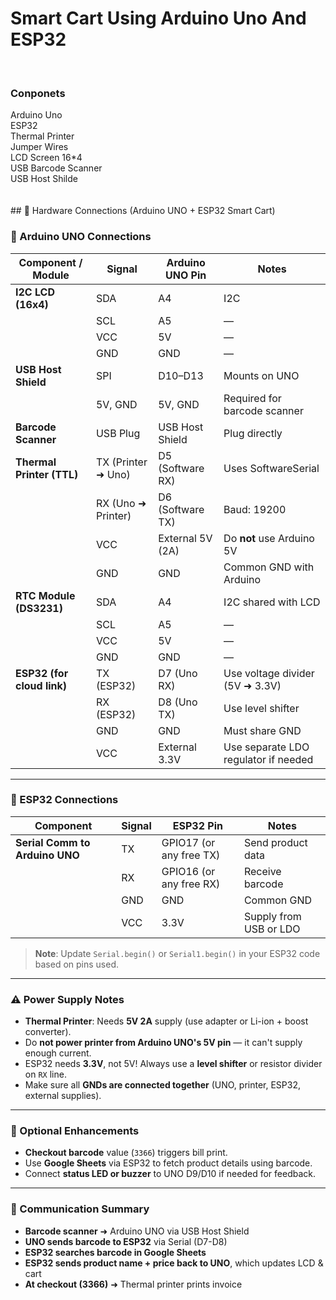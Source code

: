 # Smart Cart Using Arduino Uno And ESP32
<br>


<h3>Conponets </h3>
Arduino Uno <br>
ESP32 <br>
Thermal Printer <br>
Jumper Wires <br>
LCD Screen 16*4 <br>
USB Barcode Scanner <br>
USB Host Shilde <br>
<br>
<br>
## 🔌 Hardware Connections (Arduino UNO + ESP32 Smart Cart)

### 🧠 Arduino UNO Connections

| Component / Module           | Signal           | Arduino UNO Pin | Notes |
|-----------------------------|------------------|------------------|-------|
| **I2C LCD (16x4)**          | SDA              | A4               | I2C |
|                             | SCL              | A5               |  ―   |
|                             | VCC              | 5V               |  ―   |
|                             | GND              | GND              |  ―   |
| **USB Host Shield**         | SPI              | D10–D13          | Mounts on UNO |
|                             | 5V, GND          | 5V, GND          | Required for barcode scanner |
| **Barcode Scanner**         | USB Plug         | USB Host Shield  | Plug directly |
| **Thermal Printer (TTL)**   | TX (Printer ➜ Uno)| D5 (Software RX) | Uses SoftwareSerial |
|                             | RX (Uno ➜ Printer)| D6 (Software TX) | Baud: 19200 |
|                             | VCC              | External 5V (2A) | Do **not** use Arduino 5V |
|                             | GND              | GND              | Common GND with Arduino |
| **RTC Module (DS3231)**     | SDA              | A4               | I2C shared with LCD |
|                             | SCL              | A5               |  ―   |
|                             | VCC              | 5V               |  ―   |
|                             | GND              | GND              |  ―   |
| **ESP32 (for cloud link)**  | TX (ESP32)       | D7 (Uno RX)      | Use voltage divider (5V ➜ 3.3V) |
|                             | RX (ESP32)       | D8 (Uno TX)      | Use level shifter |
|                             | GND              | GND              | Must share GND |
|                             | VCC              | External 3.3V    | Use separate LDO regulator if needed |

---

### 📶 ESP32 Connections

| Component       | Signal | ESP32 Pin | Notes |
|----------------|--------|-----------|-------|
| **Serial Comm to Arduino UNO** | TX | GPIO17 (or any free TX) | Send product data |
|                             | RX | GPIO16 (or any free RX) | Receive barcode |
|                             | GND | GND       | Common GND |
|                             | VCC | 3.3V      | Supply from USB or LDO |

> **Note**: Update `Serial.begin()` or `Serial1.begin()` in your ESP32 code based on pins used.

---

### ⚠️ Power Supply Notes

- **Thermal Printer**: Needs **5V 2A** supply (use adapter or Li-ion + boost converter).
- Do **not power printer from Arduino UNO's 5V pin** — it can't supply enough current.
- ESP32 needs **3.3V**, not 5V! Always use a **level shifter** or resistor divider on `RX` line.
- Make sure all **GNDs are connected together** (UNO, printer, ESP32, external supplies).

---

### 🧾 Optional Enhancements

- **Checkout barcode** value (`3366`) triggers bill print.
- Use **Google Sheets** via ESP32 to fetch product details using barcode.
- Connect **status LED or buzzer** to UNO D9/D10 if needed for feedback.

---

### 🔁 Communication Summary

- **Barcode scanner** ➜ Arduino UNO via USB Host Shield  
- **UNO sends barcode to ESP32** via Serial (D7-D8)  
- **ESP32 searches barcode in Google Sheets**  
- **ESP32 sends product name + price back to UNO**, which updates LCD & cart  
- **At checkout (3366)** ➜ Thermal printer prints invoice

